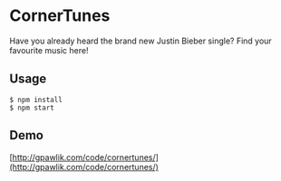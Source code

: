 # CornerTunes

Have you already heard the brand new Justin Bieber single? Find your favourite music here!

## Usage

    $ npm install
    $ npm start    
    
## Demo

[http://gpawlik.com/code/cornertunes/](http://gpawlik.com/code/cornertunes/)   
